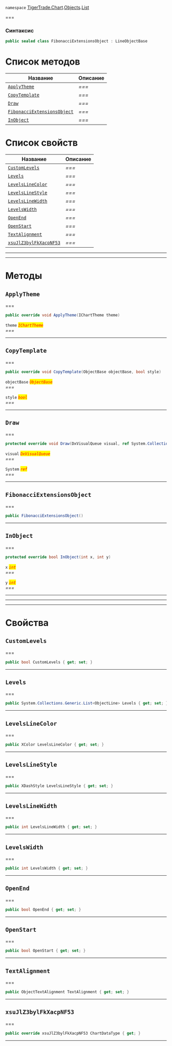 
`namespace` [TigerTrade.Chart](../../../TigerTrade.Chart.md).[Objects](../../../TigerTrade.Chart/Objects.md).[List](../../../TigerTrade.Chart/Objects/List.md)


===

### Синтаксис
```csharp
public sealed class FibonacciExtensionsObject : LineObjectBase
```


# Список методов
| Название | Описание |
| --- | --- |
| [`ApplyTheme`](#method-applytheme) | *===* |
| [`CopyTemplate`](#method-copytemplate) | *===* |
| [`Draw`](#method-draw) | *===* |
| [`FibonacciExtensionsObject`](#method-fibonacciextensionsobject) | *===* |
| [`InObject`](#method-inobject) | *===* |

# Список свойств
| Название | Описание |
| --- | --- |
| [`CustomLevels`](#property-customlevels) | *===* |
| [`Levels`](#property-levels) | *===* |
| [`LevelsLineColor`](#property-levelslinecolor) | *===* |
| [`LevelsLineStyle`](#property-levelslinestyle) | *===* |
| [`LevelsLineWidth`](#property-levelslinewidth) | *===* |
| [`LevelsWidth`](#property-levelswidth) | *===* |
| [`OpenEnd`](#property-openend) | *===* |
| [`OpenStart`](#property-openstart) | *===* |
| [`TextAlignment`](#property-textalignment) | *===* |
| [`xsuJlZ3bylFkXacpNF53`](#property-xsujlz3bylfkxacpnf53) | *===* |





***  
***  
# Методы

## `ApplyTheme`<a href="method-applytheme" id="method-applytheme"></a>
===
```csharp
public override void ApplyTheme(IChartTheme theme)
```

`theme` <mark style="color:red;">*`IChartTheme`*</mark>  
 *===*  


***  

## `CopyTemplate`<a href="method-copytemplate" id="method-copytemplate"></a>
===
```csharp
public override void CopyTemplate(ObjectBase objectBase, bool style)
```
`objectBase` <mark style="color:red;">*`ObjectBase`*</mark>  
 *===*  

`style` <mark style="color:red;">*`bool`*</mark>  
 *===*  


***  

## `Draw`<a href="method-draw" id="method-draw"></a>
===
```csharp
protected override void Draw(DxVisualQueue visual, ref System.Collections.Generic.List<ObjectLabelInfo> labels)
```
`visual` <mark style="color:red;">*`DxVisualQueue`*</mark>  
 *===*  

`System` <mark style="color:red;">*`ref`*</mark>  
 *===*  


***  

## `FibonacciExtensionsObject`<a href="method-fibonacciextensionsobject" id="method-fibonacciextensionsobject"></a>
===
```csharp
public FibonacciExtensionsObject()
```

***  

## `InObject`<a href="method-inobject" id="method-inobject"></a>
===
```csharp
protected override bool InObject(int x, int y)
```

`x` <mark style="color:red;">*`int`*</mark>  
 *===*  

`y` <mark style="color:red;">*`int`*</mark>  
 *===*  


***  
***  
 ***  
# Свойства

## `CustomLevels`<a href="property-customlevels" id="property-customlevels"></a>
===
```csharp
public bool CustomLevels { get; set; }
```  
***

## `Levels`<a href="property-levels" id="property-levels"></a>
===
```csharp
public System.Collections.Generic.List<ObjectLine> Levels { get; set; }
```  
***

## `LevelsLineColor`<a href="property-levelslinecolor" id="property-levelslinecolor"></a>
===
```csharp
public XColor LevelsLineColor { get; set; }
```  
***

## `LevelsLineStyle`<a href="property-levelslinestyle" id="property-levelslinestyle"></a>
===
```csharp
public XDashStyle LevelsLineStyle { get; set; }
```  
***

## `LevelsLineWidth`<a href="property-levelslinewidth" id="property-levelslinewidth"></a>
===
```csharp
public int LevelsLineWidth { get; set; }
```  
***

## `LevelsWidth`<a href="property-levelswidth" id="property-levelswidth"></a>
===
```csharp
public int LevelsWidth { get; set; }
```  
***

## `OpenEnd`<a href="property-openend" id="property-openend"></a>
===
```csharp
public bool OpenEnd { get; set; }
```  
***

## `OpenStart`<a href="property-openstart" id="property-openstart"></a>
===
```csharp
public bool OpenStart { get; set; }
```  
***

## `TextAlignment`<a href="property-textalignment" id="property-textalignment"></a>
===
```csharp
public ObjectTextAlignment TextAlignment { get; set; }
```  
***

## `xsuJlZ3bylFkXacpNF53`<a href="property-xsujlz3bylfkxacpnf53" id="property-xsujlz3bylfkxacpnf53"></a>
===
```csharp
public override xsuJlZ3bylFkXacpNF53 ChartDataType { get; }
```  
***

